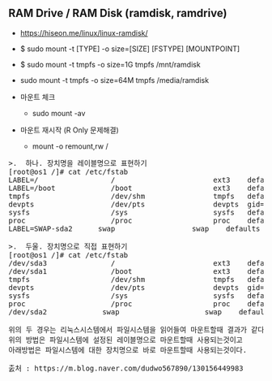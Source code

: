 
## RAM Drive / RAM Disk (ramdisk, ramdrive)

- https://hiseon.me/linux/linux-ramdisk/
- $ sudo mount -t [TYPE] -o size=[SIZE] [FSTYPE] [MOUNTPOINT]
- $ sudo mount -t tmpfs -o size=1G tmpfs /mnt/ramdisk

- sudo mount -t tmpfs -o size=64M tmpfs /media/ramdisk

- 마운트 체크
  - sudo mount -av
- 마운트 재시작 (R Only 문제해결)
  -  mount -o remount,rw /
  
  
<pre>
>.  하나. 장치명을 레이블명으로 표현하기
[root@os1 /]# cat /etc/fstab
LABEL=/                 /                       ext3    defaults        1 1
LABEL=/boot             /boot                   ext3    defaults        1 2
tmpfs                   /dev/shm                tmpfs   defaults        0 0
devpts                  /dev/pts                devpts  gid=5,mode=620  0 0
sysfs                   /sys                    sysfs   defaults        0 0
proc                    /proc                   proc    defaults        0 0
LABEL=SWAP-sda2      swap                  swap    defaults        0 0
 
>.  두울. 장치명으로 직접 표현하기
[root@os1 /]# cat /etc/fstab
/dev/sda3               /                       ext3    defaults        1 1
/dev/sda1               /boot                   ext3    defaults        1 2
tmpfs                   /dev/shm                tmpfs   defaults        0 0
devpts                  /dev/pts                devpts  gid=5,mode=620  0 0
sysfs                   /sys                    sysfs   defaults        0 0
proc                    /proc                   proc    defaults        0 0
/dev/sda2             swap                    swap    defaults        0 0
 
위의 두 경우는 리눅스시스템에서 파일시스템을 읽어들여 마운트할때 결과가 같다.
위의 방법은 파일시스템에 설정된 레이블명으로 마운트할때 사용되는것이고
아래방법은 파일시스템에 대한 장치명으로 바로 마운트할때 사용되는것이다.

춠처 : https://m.blog.naver.com/dudwo567890/130156449983

</pre>
